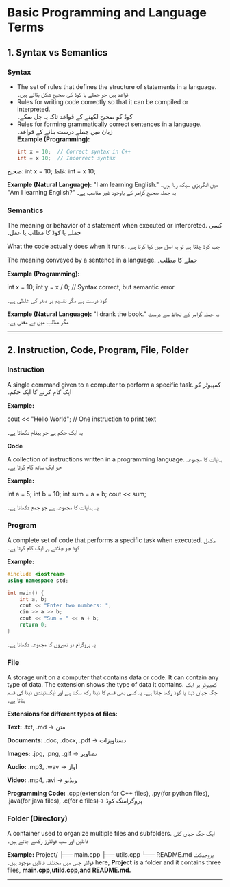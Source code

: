# Basic Programming and Language Terms

## 1. Syntax vs Semantics

### Syntax
- The set of rules that defines the structure of statements in a language.  
  قواعد ہیں جو جملے یا کوڈ کی صحیح شکل بتاتے ہیں۔  
- Rules for writing code correctly so that it can be compiled or interpreted.  
  کوڈ کو صحیح لکھنے کے قواعد تاکہ یہ چل سکے۔  
- Rules for forming grammatically correct sentences in a language.  
  زبان میں جملے درست بنانے کے قواعد۔  
**Example (Programming):** 
  ```cpp
  int x = 10;  // Correct syntax in C++
  int = x 10;  // Incorrect syntax

صحیح: int x = 10;
غلط: int = x 10;

**Example (Natural Language):**
"I am learning English."
میں انگریزی سیکھ رہا ہوں۔
"Am I learning English?"
یہ جملہ صحیح گرامر کے باوجود غیر مناسب ہے۔


### Semantics

The meaning or behavior of a statement when executed or interpreted.
کسی جملے یا کوڈ کا مطلب یا عمل۔

What the code actually does when it runs.
جب کوڈ چلتا ہے تو یہ اصل میں کیا کرتا ہے۔

The meaning conveyed by a sentence in a language.
جملے کا مطلب۔

**Example (Programming):**

int x = 10;
int y = x / 0; // Syntax correct, but semantic error

کوڈ درست ہے مگر تقسیم بر صفر کی غلطی ہے۔

**Example (Natural Language):**
"I drank the book."
یہ جملہ گرامر کے لحاظ سے درست مگر مطلب میں بے معنی ہے۔



---

## 2. Instruction, Code, Program, File, Folder

### Instruction

A single command given to a computer to perform a specific task.
کمپیوٹر کو ایک کام کرنے کا ایک حکم۔

**Example:**

cout << "Hello World"; // One instruction to print text

یہ ایک حکم ہے جو پیغام دکھاتا ہے۔


**Code**

A collection of instructions written in a programming language.
ہدایات کا مجموعہ جو ایک ساتھ کام کرتا ہے۔

**Example:**

int a = 5;
int b = 10;
int sum = a + b;
cout << sum;

یہ ہدایات کا مجموعہ ہے جو جمع دکھاتا ہے۔


### Program

A complete set of code that performs a specific task when executed.
مکمل کوڈ جو چلانے پر ایک کام کرتا ہے۔

**Example:**
```cpp
#include <iostream>
using namespace std;

int main() {
    int a, b;
    cout << "Enter two numbers: ";
    cin >> a >> b;
    cout << "Sum = " << a + b;
    return 0;
}
```
یہ پروگرام دو نمبروں کا مجموعہ دکھاتا ہے۔


### File

A storage unit on a computer that contains data or code. It can contain any type of data. The extension shows the type of data it contains.
کمپیوٹر پر ایک جگہ جہاں ڈیٹا یا کوڈ رکھا جاتا ہے۔ یہ کسی بھی قسم کا ڈیٹا رکھ سکتا ہے اور ایکسٹینشن ڈیٹا کی قسم بتاتا ہے۔

**Extensions for different types of files:**

**Text:** .txt, .md → متن

**Documents:** .doc, .docx, .pdf → دستاویزات

**Images:** .jpg, .png, .gif → تصاویر

**Audio:** .mp3, .wav → آواز

**Video:** .mp4, .avi → ویڈیو

**Programming Code:** .cpp(extension for C++ files), .py(for python files), .java(for java files), .c(for c files)→ پروگرامنگ کوڈ



### Folder (Directory)

A container used to organize multiple files and subfolders.
ایک جگہ جہاں کئی فائلیں اور سب فولڈرز رکھے جاتے ہیں۔

**Example:**
Project/
  ├── main.cpp
  ├── utils.cpp
  └── README.md
پروجیکٹ فولڈر جس میں مختلف فائلیں موجود ہیں۔
here, **Project** is a folder and it contains three files, **main.cpp,utild.cpp,and README.md.**


---


